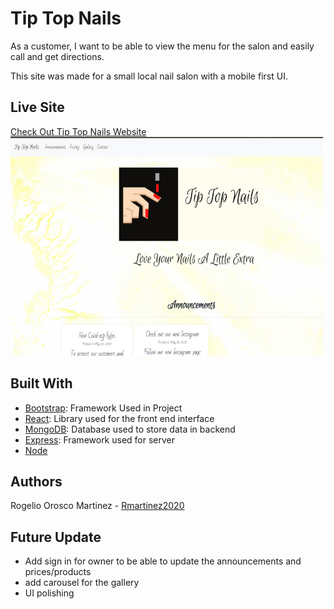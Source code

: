 # Tip Top Nails
As a customer, I want to be able to view the menu for the salon and easily call and get directions.

This site was made for a small local nail salon with a mobile first UI.

## Live Site
[Check Out Tip Top Nails Website](https://www.tiptopnailsvero.com)
<br>
<img src="./TipTopNails.png" alt="Project"
	title="Tip Top Nails Site" width="500" height="350" />

## Built With

- [Bootstrap](https://www.getbootstrap.com): Framework Used in Project
- [React](https://reactjs.org/): Library used for the front end interface
- [MongoDB](https://www.mongodb.com/): Database used to store data in backend
- [Express](https://expressjs.com/): Framework used for server
- [Node](https://nodejs.org/en/)

## Authors

Rogelio Orosco Martinez - [Rmartinez2020](https://github.com/rmartinez2020)

## Future Update

- Add sign in for owner to be able to update the announcements and prices/products
- add carousel for the gallery
- UI polishing  